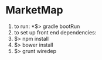 # MarketMap
1. to run: 
  *$> gradle bootRun
2. to set up front end dependencies:
  1. $> npm install
  2. $> bower install
  3. $> grunt wiredep
